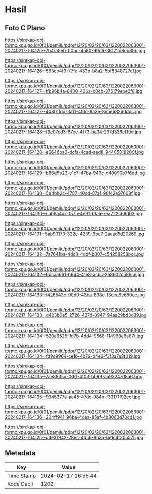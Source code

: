 # Hasil

## Foto C Plano

https://sirekap-obj-formc.kpu.go.id/0f01/pemilu/pdpr/12/20/02/20/63/1220022063001-20240217-164125--7b41a8eb-00bc-4580-99d6-36122d8cb39b.jpg

https://sirekap-obj-formc.kpu.go.id/0f01/pemilu/pdpr/12/20/02/20/63/1220022063001-20240217-164126--563cb4f9-77fe-433b-b8a2-5bf8348727ef.jpg

https://sirekap-obj-formc.kpu.go.id/0f01/pemilu/pdpr/12/20/02/20/63/1220022063001-20240217-164127--ffb96b4a-8400-436a-b0cb-375179ebe2f8.jpg

https://sirekap-obj-formc.kpu.go.id/0f01/pemilu/pdpr/12/20/02/20/63/1220022063001-20240217-164127--40801fdd-3a11-4f0c-8a3e-8e5e68260ddc.jpg

https://sirekap-obj-formc.kpu.go.id/0f01/pemilu/pdpr/12/20/02/20/63/1220022063001-20240217-164128--f9e07ed3-87ee-4f73-ba34-297d338cf19d.jpg

https://sirekap-obj-formc.kpu.go.id/0f01/pemilu/pdpr/12/20/02/20/63/1220022063001-20240217-164128--e6646ba3-dcfa-4cad-aed8-94405818200f.jpg

https://sirekap-obj-formc.kpu.go.id/0f01/pemilu/pdpr/12/20/02/20/63/1220022063001-20240217-164129--b86d5b23-e1c7-47ba-949c-d40090b7f6dd.jpg

https://sirekap-obj-formc.kpu.go.id/0f01/pemilu/pdpr/12/20/02/20/63/1220022063001-20240217-164130--5a1fbb2c-4787-40cd-87a1-98f42e97608f.jpg

https://sirekap-obj-formc.kpu.go.id/0f01/pemilu/pdpr/12/20/02/20/63/1220022063001-20240217-164130--cab8a4c7-f575-4e91-b1a5-7ea222c69d03.jpg

https://sirekap-obj-formc.kpu.go.id/0f01/pemilu/pdpr/12/20/02/20/63/1220022063001-20240217-164131--5ab93170-322e-4239-9be7-2aaad5d20269.jpg

https://sirekap-obj-formc.kpu.go.id/0f01/pemilu/pdpr/12/20/02/20/63/1220022063001-20240217-164132--7a7641ba-4dc3-4ddf-b307-c54258258bcc.jpg

https://sirekap-obj-formc.kpu.go.id/0f01/pemilu/pdpr/12/20/02/20/63/1220022063001-20240217-164132--6bcaa661-b644-41e8-acbc-2e8602c588ce.jpg

https://sirekap-obj-formc.kpu.go.id/0f01/pemilu/pdpr/12/20/02/20/63/1220022063001-20240217-164133--f426543c-90d0-43ba-838d-f3dec9e650ec.jpg

https://sirekap-obj-formc.kpu.go.id/0f01/pemilu/pdpr/12/20/02/20/63/1220022063001-20240217-164133--d423b0e5-2726-427d-8947-94aa29bd3d39.jpg

https://sirekap-obj-formc.kpu.go.id/0f01/pemilu/pdpr/12/20/02/20/63/1220022063001-20240217-164134--520a6525-1d7b-4dd4-9568-114968e6a87f.jpg

https://sirekap-obj-formc.kpu.go.id/0f01/pemilu/pdpr/12/20/02/20/63/1220022063001-20240217-164134--fd9c9964-ce1b-4b79-b4e6-f3f3a7a3f019.jpg

https://sirekap-obj-formc.kpu.go.id/0f01/pemilu/pdpr/12/20/02/20/63/1220022063001-20240217-164135--7ae8835d-f891-4f03-b099-a593247d8a67.jpg

https://sirekap-obj-formc.kpu.go.id/0f01/pemilu/pdpr/12/20/02/20/63/1220022063001-20240217-164135--9345377a-aa45-47dc-984b-f33171f92ccf.jpg

https://sirekap-obj-formc.kpu.go.id/0f01/pemilu/pdpr/12/20/02/20/63/1220022063001-20240217-164136--204ff941-96ba-4dea-85af-4b3063d70cd1.jpg

https://sirekap-obj-formc.kpu.go.id/0f01/pemilu/pdpr/12/20/02/20/63/1220022063001-20240217-164125--d3e31942-28ec-4d59-9b3a-6e1c4f305575.jpg


## Metadata

| Key        | Value               |
| ---------- | ------------------- |
| Time Stamp | 2024-02-17 16:55:44 |
| Kode Dapil | 1202                |



